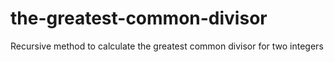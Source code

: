 # the-greatest-common-divisor
Recursive method to calculate the greatest common divisor for two integers
